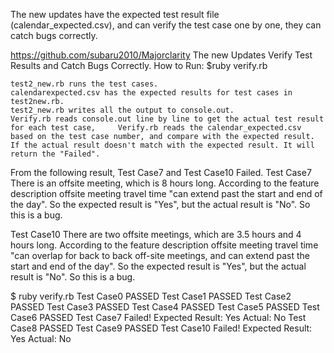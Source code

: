 The new updates have the expected test result file (calendar_expected.csv), and can verify the test case one by one,
they can catch bugs correctly.

https://github.com/subaru2010/Majorclarity
The new Updates Verify Test Results and Catch Bugs Correctly.
How to Run:
$ruby verify.rb

    test2_new.rb runs the test cases.
    calendarexpected.csv has the expected results for test cases in test2new.rb.
    test2_new.rb writes all the output to console.out.
    Verify.rb reads console.out line by line to get the actual test result for each test case,     Verify.rb reads the calendar_expected.csv based on the test case number, and compare with the expected result.     If the actual result doesn't match with the expected result. It will return the "Failed".

From the following result, Test Case7 and Test Case10 Failed.
Test Case7 There is an offsite meeting, which is 8 hours long. According to the feature description offsite meeting travel time "can extend past the start and end of the day". So the expected result is "Yes", but the actual result is "No". So this is a bug.

Test Case10 There are two offsite meetings, which are 3.5 hours and 4 hours long. According to the feature description offsite meeting travel time "can overlap for back to back off-site meetings, and can extend past the start and end of the day". So the expected result is "Yes", but the actual result is "No". So this is a bug.
 
$ ruby verify.rb
Test Case0 PASSED
Test Case1 PASSED
Test Case2 PASSED
Test Case3 PASSED
Test Case4 PASSED
Test Case5 PASSED
Test Case6 PASSED
Test Case7 Failed! Expected Result: Yes Actual: No
Test Case8 PASSED
Test Case9 PASSED
Test Case10 Failed! Expected Result: Yes Actual: No
